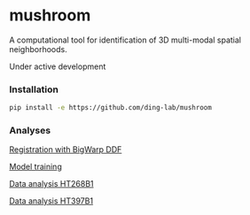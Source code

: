 # mushroom
A computational tool for identification of 3D multi-modal spatial neighborhoods.

Under active development

### Installation

```bash
pip install -e https://github.com/ding-lab/mushroom
```

### Analyses

[Registration with BigWarp DDF](https://github.com/ding-lab/mushroom/blob/subclone_submission/notebooks/projects/subclone_paper/step2_apply_ddfs.ipynb)

[Model training](https://github.com/ding-lab/mushroom/blob/subclone_submission/notebooks/projects/subclone_paper/step6_run_mushroom_dup.ipynb)

[Data analysis HT268B1](https://github.com/ding-lab/mushroom/blob/subclone_submission/notebooks/projects/subclone_paper/step7_analysis_v2.ipynb)

[Data analysis HT397B1](https://github.com/ding-lab/mushroom/blob/subclone_submission/notebooks/projects/subclone_paper/step7_analysis_v2_ht397_visium.ipynb)

